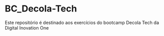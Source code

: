 # BC_Decola-Tech
Este repositório é destinado aos exercícios do bootcamp  Decola Tech da Digital Inovation One
